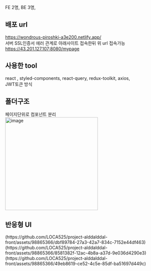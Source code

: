 FE 2명, BE 3명,
## 배포 url
<a>https://wondrous-piroshki-a3e200.netlify.app/</a><br>
서버 SSL인증서 에러 관계로 아래사이트 접속한뒤 위 url 접속가능<br>
<a>https://43.201.127.107:8080/mypage</a>

## 사용한 tool<br>
react , styled-components, react-query, redux-toolkit, axios, <br>
JWT토큰 방식

## 폴더구조<br>
페이지단위로 컴포넌트 분리<br>
<img width="296" alt="image" src="https://github.com/LOCA525/project-alddalddal-front/assets/98865366/d54ee144-90fe-4348-82fb-a6e6f20ae875">

## 반응형 UI<br>
<div>
  (https://github.com/LOCA525/project-alddalddal-front/assets/98865366/dbf89784-27a3-42a7-834c-7152e44df463)
 (https://github.com/LOCA525/project-alddalddal-front/assets/98865366/8581382f-12ac-4b8a-a37d-9e036d4290e3)
(https://github.com/LOCA525/project-alddalddal-front/assets/98865366/49eb8619-ce52-4c5e-85df-ba51697d449c)
</div>
